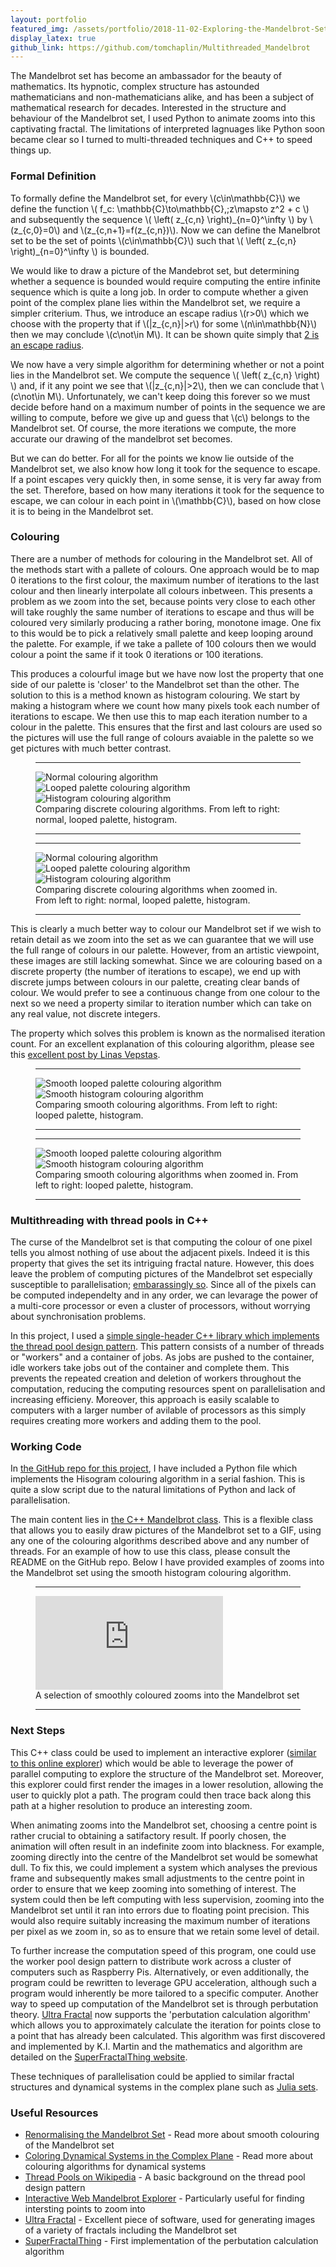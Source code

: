 ```yaml
---
layout: portfolio
featured_img: /assets/portfolio/2018-11-02-Exploring-the-Mandelbrot-Set/statics/zoom1/smooth_histogram.gif
display_latex: true
github_link: https://github.com/tomchaplin/Multithreaded_Mandelbrot
---
```

The Mandelbrot set has become an ambassador for the beauty of mathematics. Its hypnotic, complex structure has astounded mathematicians and non-mathematicians alike, and has been a subject of mathematical research for decades. Interested in the structure and behaviour of the Mandelbrot set, I used Python to animate zooms into this captivating fractal. The limitations of interpreted lagnuages like Python soon became clear so I turned to multi-threaded techniques and C++ to speed things up.
<!--more-->

### Formal Definition

To formally define the Mandelbrot set, for every \\(c\in\mathbb{C}\\) we define the function \\( f_c: \mathbb{C}\to\mathbb{C},\;z\mapsto z^2 + c \\) and subsequently the sequence \\( \left( z\_{c,n} \right)\_{n=0}^\infty \\) by \\(z\_{c,0}=0\\) and \\(z\_{c,n+1}=f(z\_{c,n})\\). Now we can define the Manelbrot set to be the set of points \\(c\in\mathbb{C}\\) such that \\( \left( z\_{c,n} \right)\_{n=0}^\infty \\) is bounded.

We would like to draw a picture of the Mandebrot set, but determining whether a sequence is bounded would require computing the entire infinite sequence which is quite a long job. In order to compute whether a given point of the complex plane lies within the Mandelbrot set, we require a simpler criterium. Thus, we introduce an escape radius \\(r>0\\) which we choose with the property that if \\(|z_{c,n}|>r\\) for some \\(n\in\mathbb{N}\\) then we may conclude \\(c\not\in M\\). It can be shown quite simply that [2 is an escape radius](https://math.stackexchange.com/questions/890190/mandelbrot-sets-and-radius-of-convergence).

We now have a very simple algorithm for determining whether or not a point lies in the Mandelbrot set. We compute the sequence \\( \left( z\_{c,n} \right) \\) and, if it any point we see that \\(|z_{c,n}|>2\\), then we can conclude that \\(c\not\in M\\). Unfortunately, we can't keep doing this forever so we must decide before hand on a maximum number of points in the sequence we are willing to compute, before we give up and guess that \\(c\\) belongs to the Mandelbrot set. Of course, the more iterations we compute, the more accurate our drawing of the mandelbrot set becomes.

But we can do better. For all for the points we know lie outside of the Mandelbrot set, we also know how long it took for the sequence to escape. If a point escapes very quickly then, in some sense, it is very far away from the set. Therefore, based on how many iterations it took for the sequence to escape, we can colour in each point in \\(\mathbb{C}\\), based on how close it is to being in the Mandelbrot set.

### Colouring

There are a number of methods for colouring in the Mandelbrot set. All of the methods start with a pallete of colours. One approach would be to map 0 iterations to the first colour, the maximum number of iterations to the last colour and then linearly interpolate all colours inbetween. This presents a problem as we zoom into the set, because points very close to each other will take roughly the same number of iterations to escape and thus will be coloured very similarly producing a rather boring, monotone image. One fix to this would be to pick a relatively small palette and keep looping around the palette. For example, if we take a pallete of 100 colours then we would colour a point the same if it took 0 iterations or 100 iterations.

This produces a colourful image but we have now lost the property that one side of our palette is 'closer' to the Mandelbrot set than the other. The solution to this is a method known as histogram colouring. We start by making a histogram where we count how many pixels took each number of iterations to escape. We then use this to map each iteration number to a colour in the palette. This ensures that the first and last colours are used so the pictures will use the full range of colours avaiable in the palette so we get pictures with much better contrast.

<figure class = "in_article">
    <hr class="midrule">
    <div class="side_by_side">
        <div><img src="/assets/portfolio/2018-11-02-Exploring-the-Mandelbrot-Set/statics/normal.gif" alt="Normal colouring algorithm"></div>
        <div><img src="/assets/portfolio/2018-11-02-Exploring-the-Mandelbrot-Set/statics/looped.gif" alt="Looped palette colouring algorithm"></div>
        <div><img src="/assets/portfolio/2018-11-02-Exploring-the-Mandelbrot-Set/statics/histogram.gif" alt="Histogram colouring algorithm"></div>
    </div>
    <figcaption>Comparing discrete colouring algorithms. From left to right: normal, looped palette, histogram.</figcaption>
    <hr class="midrule">
</figure>

<figure class = "in_article">
    <hr class="midrule">
    <div class="side_by_side">
        <div><img src="/assets/portfolio/2018-11-02-Exploring-the-Mandelbrot-Set/statics/zoom1/normal.gif" alt="Normal colouring algorithm"></div>
        <div><img src="/assets/portfolio/2018-11-02-Exploring-the-Mandelbrot-Set/statics/zoom1/looped.gif" alt="Looped palette colouring algorithm"></div>
        <div><img src="/assets/portfolio/2018-11-02-Exploring-the-Mandelbrot-Set/statics/zoom1/histogram.gif" alt="Histogram colouring algorithm"></div>
    </div>
    <figcaption>Comparing discrete colouring algorithms when zoomed in. From left to right: normal, looped palette, histogram.</figcaption>
    <hr class="midrule">
</figure>

This is clearly a much better way to colour our Mandelbrot set if we wish to retain detail as we zoom into the set as we can guarantee that we will use the full range of colours in our palette. However, from an artistic viewpoint, these images are still lacking somewhat. Since we are colouring based on a discrete property (the number of iterations to escape), we end up with discrete jumps between colours in our palette, creating clear bands of colour. We would prefer to see a continuous change from one colour to the next so we need a property similar to iteration number which can take on any real value, not discrete integers.

The property which solves this problem is known as the normalised iteration count. For an excellent explanation of this colouring algorithm, please see this [excellent post by Linas Vepstas](http://linas.org/art-gallery/escape/escape.html).

<figure class = "in_article">
    <hr class="midrule">
    <div class="side_by_side">
        <div><img src="/assets/portfolio/2018-11-02-Exploring-the-Mandelbrot-Set/statics/smooth_looped.gif" alt="Smooth looped palette colouring algorithm"></div>
        <div><img src="/assets/portfolio/2018-11-02-Exploring-the-Mandelbrot-Set/statics/smooth_histogram.gif" alt="Smooth histogram colouring algorithm"></div>
    </div>
    <figcaption>Comparing smooth colouring algorithms. From left to right: looped palette, histogram.</figcaption>
    <hr class="midrule">
</figure>

<figure class = "in_article">
    <hr class="midrule">
    <div class="side_by_side">
        <div><img src="/assets/portfolio/2018-11-02-Exploring-the-Mandelbrot-Set/statics/zoom1/smooth_looped.gif" alt="Smooth looped palette colouring algorithm"></div>
        <div><img src="/assets/portfolio/2018-11-02-Exploring-the-Mandelbrot-Set/statics/zoom1/smooth_histogram.gif" alt="Smooth histogram colouring algorithm"></div>
    </div>
    <figcaption>Comparing smooth colouring algorithms when zoomed in. From left to right: looped palette, histogram.</figcaption>
    <hr class="midrule">
</figure>



### Multithreading with thread pools in C++

The curse of the Mandelbrot set is that computing the colour of one pixel tells you almost nothing of use about the adjacent pixels. Indeed it is this property that gives the set its intriguing fractal nature. However, this does leave the problem of computing pictures of the Mandelbrot set especially susceptible to parallelisation; [embarassingly so](https://en.wikipedia.org/wiki/Embarrassingly_parallel). Since all of the pixels can be computed independelty and in any order, we can levarage the power of a multi-core processor or even a cluster of processors, without worrying about synchronisation problems.

In this project, I used a [simple single-header C++ library which implements the thread pool design pattern](https://www.github.com/vit-vit/ctpl). This pattern consists of a number of threads or "workers" and a container of jobs. As jobs are pushed to the container, idle workers take jobs out of the container and complete them. This prevents the repeated creation and deletion of workers throughout the computation, reducing the computing resources spent on parallelisation and increasing efficieny. Moreover, this approach is easily scalable to computers with a larger number of avilable of processors as this simply requires creating more workers and adding them to the pool.

### Working Code

In [the GitHub repo for this project](https://www,github.com/tomchaplin/Multithreaded_Mandelbrot), I have included a Python file which implements the Hisogram colouring algorithm in a serial fashion. This is quite a slow script due to the natural limitations of Python and lack of parallelisation.

The main content lies in [the C++ Mandelbrot class](https://www.github.com/tomchaplin/Multithreaded_Mandelbrot/blob/master/Cpp/mandelbrot.cpp). This is a flexible class that allows you to easily draw pictures of the Mandelbrot set to a GIF, using any one of the colouring algorithms described above and any number of threads. For an example of how to use this class, please consult the README on the GitHub repo. Below I have provided examples of zooms into the Mandelbrot set using the smooth histogram colouring algorithm.

<figure class = "in_article">
    <hr class="midrule">
        <div class="vid_wrapper"><iframe src="https://www.youtube.com/embed/oKmXogi64Jg" frameborder="0" allow="autoplay; encrypted-media" allowfullscreen></iframe></div>
    <figcaption>A selection of smoothly coloured zooms into the Mandelbrot set</figcaption>
    <hr class="midrule">
</figure>

### Next Steps

This C++ class could be used to implement an interactive explorer ([similar to this online explorer](https://guciek.github.io/web_mandelbrot.html#-0.5;0;2;1000)) which would be able to leverage the power of parallel computing to explore the structure of the Mandelbrot set. Moreover, this explorer could first render the images in a lower resolution, allowing the user to quickly plot a path. The program could then trace back along this path at a higher resolution to produce an interesting zoom.

When animating zooms into the Mandelbrot set, choosing a centre point is rather crucial to obtaining a satifactory result. If poorly chosen, the animation will often result in an indefinite zoom into blackness. For example, zooming directly into the centre of the Mandelbrot set would be somewhat dull. To fix this, we could implement a system which analyses the previous frame and subsequently makes small adjustments to the centre point in order to ensure that we keep zooming into something of interest. The system could then be left computing with less supervision, zooming into the Mandelbrot set until it ran into errors due to floating point precision. This would also require suitably increasing the maximum number of iterations per pixel as we zoom in, so as to ensure that we retain some level of detail.

To further increase the computation speed of this program, one could use the worker pool design pattern to distribute work across a cluster of computers such as Raspberry Pis. Alternatively, or even additionally, the program could be rewritten to leverage GPU acceleration, although such a program would inherently be more tailored to a specific computer. Another way to speed up computation of the Mandelbrot set is through perbutation theory. [Ultra Fractal](https://www.ultrafractal.com/) now supports the 'perbutation calculation algorithm' which allows you to approximately calculate the iteration for points close to a point that has already been calculated. This algorithm was first discovered and implemented by K.I. Martin and the mathematics and algorithm are detailed on the [SuperFractalThing website](http://www.superfractalthing.co.nf/).

These techniques of parallelisation could be applied to similar fractal structures and dynamical systems in the complex plane such as [Julia sets](http://mathworld.wolfram.com/JuliaSet.html).

### Useful Resources

* [Renormalising the Mandelbrot Set](http://linas.org/art-gallery/escape/escape.html) - Read more about smooth colouring of the Mandelbrot set
* [Coloring Dynamical Systems in the Complex Plane](http://math.unipa.it/~grim/Jbarrallo.PDF) - Read more about colouring algorithms for dynamical systems
* [Thread Pools on Wikipedia](https://en.wikipedia.org/wiki/Thread_pool) - A basic background on the thread pool design pattern
* [Interactive Web Mandelbrot Explorer](https://guciek.github.io/web_mandelbrot.html#-0.5;0;2;1000) - Particularly useful for finding intersting points to zoom into
* [Ultra Fractal](https://www.ultrafractal.com/) - Excellent piece of software, used for generating images of a variety of fractals including the Mandelbrot set
* [SuperFractalThing](http://www.superfractalthing.co.nf/) - First implementation of the perbutation calculation algorithm
